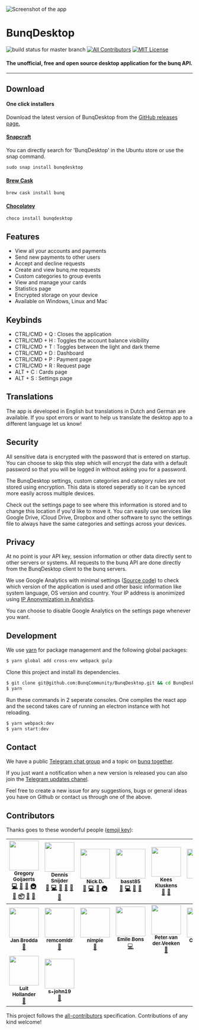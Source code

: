 ![Screenshot of the app](https://i.gyazo.com/b33c7e40e431814be4bd0d901fca0bc2.gif)


# BunqDesktop 
![build status for master branch](https://api.travis-ci.org/BunqCommunity/BunqJSClient.svg?branch=master) 
[![All Contributors](https://img.shields.io/badge/all_contributors-16-orange.svg?style=flat-square)](#contributors)
[![MIT License](https://img.shields.io/npm/l/all-contributors-cli.svg?style=flat-square)](https://github.com/BunqCommunity/BunqDesktop/blob/master/LICENSE)

#### The unofficial, free and open source desktop application for the bunq API. 

___   

## Download
#### One click installers
Download the latest version of BunqDesktop from the [GitHub releases page.](https://github.com/BunqCommunity/BunqDesktop/releases)

#### [Snapcraft](https://snapcraft.io/bunqdesktop)
You can directly search for 'BunqDesktop' in the Ubuntu store or use  the snap command.

`sudo snap install bunqdesktop`

#### [Brew Cask](https://caskroom.github.io/)
`brew cask install bunq`

#### [Chocolatey](https://chocolatey.org/packages/bunqdesktop)
`choco install bunqdesktop`

## Features
- View all your accounts and payments
- Send new payments to other users
- Accept and decline requests
- Create and view bunq.me requests
- Custom categories to group events
- View and manage your cards
- Statistics page
- Encrypted storage on your device
- Available on Windows, Linux and Mac

## Keybinds
 - CTRL/CMD + Q : Closes the application
 - CTRL/CMD + H : Toggles the account balance visibility
 - CTRL/CMD + T : Toggles between the light and dark theme
 - CTRL/CMD + D : Dashboard
 - CTRL/CMD + P : Payment page
 - CTRL/CMD + R : Request page
 - ALT + C      : Cards page
 - ALT + S      : Settings page

## Translations
The app is developed in English but translations in Dutch and German are available. 
If you spot errors or want to help us translate the desktop app to a different language let us know!

## Security
All sensitive data is encrypted with the password that is entered on startup. You can choose to skip this step which will encrypt the data with a default password so that you will be logged in without asking you for a password. 

The BunqDesktop settings, custom categories and category rules are not stored using encryption. This data is stored seperatly so it can be synced more easily across multiple devices.

Check out the settings page to see where this information is stored and to change this location if you'd like to move it. You can easily use services like Google Drive, iCloud Drive, Dropbox and other software to sync the settings file to always have the same categories and settings across your devices.

## Privacy
At no point is your API key, session information or other data directly sent to other servers or systems. All requests to the bunq API are done directly from the BunqDesktop client to the bunq servers.

We use Google Analytics with minimal settings ([Source code](./src/react/Helpers/Analytics.js)) to check which version of the application is used and other basic information like system language, OS version and country. Your IP address is anonimized using [IP Anonymization in Analytics](https://support.google.com/analytics/answer/2763052?hl=en).

You can choose to disable Google Analytics on the settings page whenever you want.

## Development
We use [yarn](https://yarnpkg.com/en/) for package management and the following global packages:
```bash
$ yarn global add cross-env webpack gulp
```
Clone this project and install its dependencies.
```bash
$ git clone git@github.com:BunqCommunity/BunqDesktop.git && cd BunqDesktop
$ yarn 
```
Run these commands in 2 seperate consoles. One compiles the react app and the second takes care of 
running an electron instance with hot reloading.
```bash
$ yarn webpack:dev
$ yarn start:dev 
```

## Contact
We have a public [Telegram chat group](https://t.me/bunqcommunity) and a 
topic on [bunq together](https://together.bunq.com/topic/bunqdesktop-client).

If you just want a notification when a new version is released you can also join the [Telegram updates chanel](https://t.me/bunqdesktop).

Feel free to create a new issue for any suggestions, bugs or general ideas you have on Github or 
contact us through one of the above.

## Contributors

Thanks goes to these wonderful people ([emoji key](https://github.com/kentcdodds/all-contributors#emoji-key)):

<!-- ALL-CONTRIBUTORS-LIST:START - Do not remove or modify this section -->
<!-- prettier-ignore -->
| [<img src="https://avatars2.githubusercontent.com/u/7481136?v=4" width="80px;"/><br /><sub><b>Gregory Goijaerts</b></sub>](https://www.masterypoints.com)<br />[💻](https://github.com/BunqCommunity/BunqDesktop/commits?author=Crecket "Code") [🎨](#design-Crecket "Design") [📖](https://github.com/BunqCommunity/BunqDesktop/commits?author=Crecket "Documentation") [🚇](#infra-Crecket "Infrastructure (Hosting, Build-Tools, etc)") [👀](#review-Crecket "Reviewed Pull Requests") [📦](#platform-Crecket "Packaging/porting to new platform") [💬](#question-Crecket "Answering Questions") [🐛](https://github.com/BunqCommunity/BunqDesktop/issues?q=author%3ACrecket "Bug reports") | [<img src="https://avatars3.githubusercontent.com/u/6953846?v=4" width="80px;"/><br /><sub><b>Dennis Snijder</b></sub>](http://snijder.io)<br />[🐛](https://github.com/BunqCommunity/BunqDesktop/issues?q=author%3ADennisSnijder "Bug reports") [💻](https://github.com/BunqCommunity/BunqDesktop/commits?author=DennisSnijder "Code") [🎨](#design-DennisSnijder "Design") [🤔](#ideas-DennisSnijder "Ideas, Planning, & Feedback") [📖](https://github.com/BunqCommunity/BunqDesktop/commits?author=DennisSnijder "Documentation") [💬](#question-DennisSnijder "Answering Questions") | [<img src="https://avatars2.githubusercontent.com/u/3780207?v=4" width="80px;"/><br /><sub><b>Nick D.</b></sub>](https://github.com/nduijvelshoff)<br />[🐛](https://github.com/BunqCommunity/BunqDesktop/issues?q=author%3Anduijvelshoff "Bug reports") [💻](https://github.com/BunqCommunity/BunqDesktop/commits?author=nduijvelshoff "Code") [🤔](#ideas-nduijvelshoff "Ideas, Planning, & Feedback") [🚇](#infra-nduijvelshoff "Infrastructure (Hosting, Build-Tools, etc)") | [<img src="https://avatars0.githubusercontent.com/u/6396615?v=4" width="80px;"/><br /><sub><b>basst85</b></sub>](https://github.com/basst85)<br />[🐛](https://github.com/BunqCommunity/BunqDesktop/issues?q=author%3Abasst85 "Bug reports") [💻](https://github.com/BunqCommunity/BunqDesktop/commits?author=basst85 "Code") [🤔](#ideas-basst85 "Ideas, Planning, & Feedback") [💬](#question-basst85 "Answering Questions") | [<img src="https://avatars2.githubusercontent.com/u/533616?v=4" width="80px;"/><br /><sub><b>Kees Kluskens</b></sub>](https://webduck.nl)<br />[🐛](https://github.com/BunqCommunity/BunqDesktop/issues?q=author%3ASpaceK33z "Bug reports") [🤔](#ideas-SpaceK33z "Ideas, Planning, & Feedback") | [<img src="https://avatars1.githubusercontent.com/u/15219858?v=4" width="80px;"/><br /><sub><b>Tim</b></sub>](https://github.com/TimZ99)<br />[🐛](https://github.com/BunqCommunity/BunqDesktop/issues?q=author%3ATimZ99 "Bug reports") [💻](https://github.com/BunqCommunity/BunqDesktop/commits?author=TimZ99 "Code") | [<img src="https://avatars3.githubusercontent.com/u/17928966?v=4" width="80px;"/><br /><sub><b>Kevin Hellemun</b></sub>](https://www.linkedin.com/in/kevin-hellemun-9b3ab8130)<br />[💬](#question-OGKevin "Answering Questions") [🤔](#ideas-OGKevin "Ideas, Planning, & Feedback") |
| :---: | :---: | :---: | :---: | :---: | :---: | :---: |
| [<img src="https://avatars1.githubusercontent.com/u/1172106?v=4" width="80px;"/><br /><sub><b>Jan Brodda</b></sub>](http://janbrodda.de)<br />[🐛](https://github.com/BunqCommunity/BunqDesktop/issues?q=author%3Ajanxb "Bug reports") | [<img src="https://avatars1.githubusercontent.com/u/34551774?v=4" width="80px;"/><br /><sub><b>remcomldr</b></sub>](https://github.com/remcomldr)<br />[🐛](https://github.com/BunqCommunity/BunqDesktop/issues?q=author%3Aremcomldr "Bug reports") | [<img src="https://avatars0.githubusercontent.com/u/10500054?v=4" width="80px;"/><br /><sub><b>nimpie</b></sub>](https://github.com/nimpie)<br />[🐛](https://github.com/BunqCommunity/BunqDesktop/issues?q=author%3Animpie "Bug reports") | [<img src="https://avatars3.githubusercontent.com/u/3186640?v=4" width="80px;"/><br /><sub><b>Emile Bons</b></sub>](http://www.emilebons.nl)<br />[💻](https://github.com/BunqCommunity/BunqDesktop/commits?author=EmileBons "Code") | [<img src="https://avatars3.githubusercontent.com/u/1083400?v=4" width="80px;"/><br /><sub><b>Peter van der Veeken</b></sub>](http://petervdveeken.nl)<br />[🐛](https://github.com/BunqCommunity/BunqDesktop/issues?q=author%3Apetervdv "Bug reports") | [<img src="https://avatars2.githubusercontent.com/u/7243299?v=4" width="80px;"/><br /><sub><b>Cas Eliëns</b></sub>](https://github.com/cascer1)<br />[🐛](https://github.com/BunqCommunity/BunqDesktop/issues?q=author%3Acascer1 "Bug reports") | [<img src="https://avatars1.githubusercontent.com/u/6145026?v=4" width="80px;"/><br /><sub><b>Timo N.</b></sub>](https://github.com/ntimo)<br />[🌍](#translation-ntimo "Translation") |
| [<img src="https://avatars1.githubusercontent.com/u/12037024?v=4" width="80px;"/><br /><sub><b>Luit Hollander</b></sub>](https://luithollander.nl)<br />[🐛](https://github.com/BunqCommunity/BunqDesktop/issues?q=author%3AMrLuit "Bug reports") | [<img src="https://avatars0.githubusercontent.com/u/36280159?v=4" width="80px;"/><br /><sub><b>s-john19</b></sub>](https://github.com/s-john19)<br />[🐛](https://github.com/BunqCommunity/BunqDesktop/issues?q=author%3As-john19 "Bug reports") |
<!-- ALL-CONTRIBUTORS-LIST:END -->

This project follows the [all-contributors](https://github.com/kentcdodds/all-contributors) specification. Contributions of any kind welcome!
